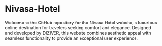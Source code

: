 # Nivasa-Hotel
Welcome to the GitHub repository for the Nivasa Hotel website, a luxurious online destination for travelers seeking comfort and elegance. Designed and developed by DIZIVER, this website combines aesthetic appeal with seamless functionality to provide an exceptional user experience.
